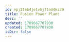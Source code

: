```yaml
---
id: vpj2teb4jetvhjftnd4ks39
title: Fusion Power Plant
desc: ''
updated: 1709667707930
created: 1709667707930
isDir: false
---
```


